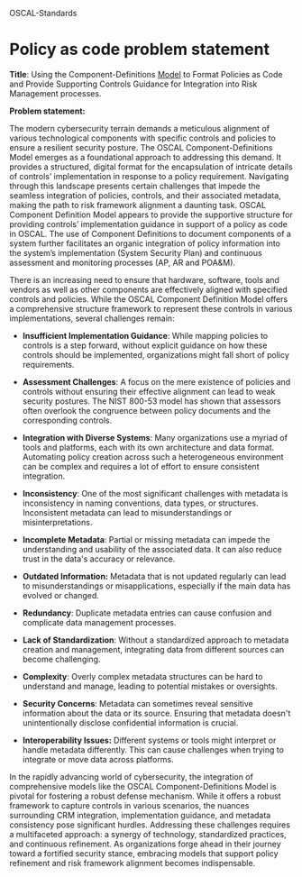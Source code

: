 OSCAL-Standards
# Policy as code problem statement 
**Title**: Using the Component-Definitions [Model](https://pages.nist.gov/OSCAL/resources/concepts/layer/implementation/component-definition/) to Format Policies as Code and Provide Supporting Controls Guidance for Integration into Risk Management processes.

**Problem statement:**

The modern cybersecurity terrain demands a meticulous alignment of various technological components with specific controls and policies to ensure a resilient security posture. The OSCAL Component-Definitions Model emerges as a foundational approach to addressing this demand. It provides a structured, digital format for the encapsulation of intricate details of controls’ implementation in response to a policy requirement. Navigating through this landscape presents certain challenges that impede the seamless integration of policies, controls, and their associated metadata, making the path to risk framework alignment a daunting task. OSCAL Component Definition Model appears to provide the supportive structure for providing controls’ implementation guidance in support of a policy as code in OSCAL. The use of Component Definitions to document components of a system further facilitates an organic integration of policy information into the system’s implementation (System Security Plan) and continuous assessment and monitoring processes (AP, AR and POA&M).

There is an increasing need to ensure that hardware, software, tools and vendors as well as other components are effectively aligned with specified controls and policies. While the OSCAL Component Definition Model offers a comprehensive structure framework to represent these controls in various implementations, several challenges remain:

*   **Insufficient Implementation Guidance**: While mapping policies to controls is a step forward, without explicit guidance on how these controls should be implemented, organizations might fall short of policy requirements.
*   **Assessment Challenges**: A focus on the mere existence of policies and controls without ensuring their effective alignment can lead to weak security postures. The NIST 800-53 model has shown that assessors often overlook the congruence between policy documents and the corresponding controls.
*   **Integration with Diverse Systems**: Many organizations use a myriad of tools and platforms, each with its own architecture and data format. Automating policy creation across such a heterogeneous environment can be complex and requires a lot of effort to ensure consistent integration.
*   **Inconsistency**: One of the most significant challenges with metadata is inconsistency in naming conventions, data types, or structures. Inconsistent metadata can lead to misunderstandings or misinterpretations.

*   **Incomplete Metadata**: Partial or missing metadata can impede the understanding and usability of the associated data. It can also reduce trust in the data's accuracy or relevance.
*   **Outdated Information:** Metadata that is not updated regularly can lead to misunderstandings or misapplications, especially if the main data has evolved or changed.
*   **Redundancy**: Duplicate metadata entries can cause confusion and complicate data management processes.
*   **Lack of Standardization**: Without a standardized approach to metadata creation and management, integrating data from different sources can become challenging.
*   **Complexity**: Overly complex metadata structures can be hard to understand and manage, leading to potential mistakes or oversights.
*   **Security Concerns**: Metadata can sometimes reveal sensitive information about the data or its source. Ensuring that metadata doesn't unintentionally disclose confidential information is crucial.
*   **Interoperability Issues:** Different systems or tools might interpret or handle metadata differently. This can cause challenges when trying to integrate or move data across platforms.

In the rapidly advancing world of cybersecurity, the integration of comprehensive models like the OSCAL Component-Definitions Model is pivotal for fostering a robust defense mechanism. While it offers a robust framework to capture controls in various scenarios, the nuances surrounding CRM integration, implementation guidance, and metadata consistency pose significant hurdles. Addressing these challenges requires a multifaceted approach: a synergy of technology, standardized practices, and continuous refinement. As organizations forge ahead in their journey toward a fortified security stance, embracing models that support policy refinement and risk framework alignment becomes indispensable.
